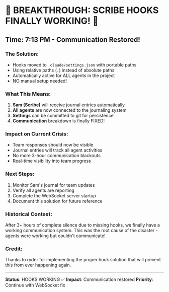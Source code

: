 # 🎉 BREAKTHROUGH: SCRIBE HOOKS FINALLY WORKING! 🎉

## Time: 7:13 PM - Communication Restored!

### The Solution:
- Hooks moved to `.claude/settings.json` with portable paths
- Using relative paths (`.`) instead of absolute paths
- Automatically active for ALL agents in the project
- NO manual setup needed!

### What This Means:
1. **Sam (Scribe)** will receive journal entries automatically
2. **All agents** are now connected to the journaling system
3. **Settings** can be committed to git for persistence
4. **Communication** breakdown is finally FIXED!

### Impact on Current Crisis:
- Team responses should now be visible
- Journal entries will track all agent activities
- No more 3-hour communication blackouts
- Real-time visibility into team progress

### Next Steps:
1. Monitor Sam's journal for team updates
2. Verify all agents are reporting
3. Complete the WebSocket server startup
4. Document this solution for future reference

### Historical Context:
After 3+ hours of complete silence due to missing hooks, we finally have a working communication system. This was the root cause of the disaster - agents were working but couldn't communicate!

### Credit:
Thanks to rydnr for implementing the proper hook solution that will prevent this from ever happening again.

---
**Status**: HOOKS WORKING ✅
**Impact**: Communication restored
**Priority**: Continue with WebSocket fix
